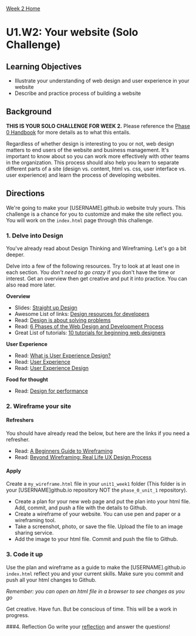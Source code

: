 [Week 2 Home](../)

# U1.W2: Your website (Solo Challenge)


## Learning Objectives
- Illustrate your understanding of web design and user experience in your website
- Describe and practice process of building a website


## Background

**THIS IS YOUR SOLO CHALLENGE FOR WEEK 2.** Please reference the [Phase 0 Handbook](https://github.com/Devbootcamp/phase_0_handbook/) for more details as to what this entails. 

Regardless of whether design is interesting to you or not, web design matters to end users of the website and business management.  It's important to know about so you can work more effectively with other teams in the organization.  This process should also help you learn to separate different parts of a site (design vs. content, html vs. css, user interface vs. user experience) and learn the process of developing websites.


## Directions
 
 We're going to make your [USERNAME].github.io website truly yours.  This challenge is a chance for you to customize and make the site reflect you.  You will work on the `index.html` page through this challenge.
 
### 1. Delve into Design

You've already read about Design Thinking and Wireframing.  Let's go a bit deeper.

Delve into a few of the following resources.  Try to look at at least
one in each section. *You don't need to go crazy* if you don't have the time or interest.  Get an overview then get creative and put it into practice. You can also read more later.
 
**Overview**
* Slides: [Straight up Design](https://speakerdeck.com/jenmyers/straight-up-design)
* Awesome List of links: [Design resources for developers](https://gist.github.com/jenmyers/7354863)
* Read: [Design is about solving problems](http://www.smashingmagazine.com/2011/08/24/design-solving-problems/)
* Read: [6 Phases of the Web Design and Development Process](http://www.idesignstudios.com/blog/web-design/phases-web-design-development-process/#.UxuuUuddUtU)
* Great List of tutorials: [10 tutorials for beginning web designers](http://code.tutsplus.com/articles/10-hand-picked-tutorials-for-beginning-web-designers--net-9341)

**User Experience**
* Read: [What is User Experience Design?](http://uxdesign.smashingmagazine.com/2010/10/05/what-is-user-experience-design-overview-tools-and-resources/)
* Read: [User Experience](http://en.wikipedia.org/wiki/User_experience)
* Read: [User Experience Design](https://github.com/Devbootcamp/phase_0_unit_1/edit/master/week_1/creative_challenge/readme.md)


**Food for thought**
* Read: [Design for performance](https://speakerdeck.com/lara/design-for-performance)

### 2. Wireframe your site

#### Refreshers
You should have already read the below, but here are the links if you
need a refresher.

* Read: [A Beginners Guide to Wireframing](http://webdesign.tutsplus.com/tutorials/a-beginners-guide-to-wireframing--webdesign-7399)
* Read: [Beyond Wireframing: Real Life UX Design Process](http://uxdesign.smashingmagazine.com/2012/08/29/beyond-wireframing-real-life-ux-design-process/)

#### Apply
Create a `my_wireframe.html` file in your `unit1_week1` folder (This folder is in your [USERNAME]github.io repository NOT the `phase_0_unit_1` repository).

* Create a plan for your new web page and put the plan into your html
file.  Add, commit, and push a file with the details to Github.
* Create a wireframe of your website.  You can use pen and paper or a wireframing tool.  
* Take a screenshot, photo, or save the file. Upload the file to an
image sharing service.
* Add the image to your html file.  Commit and push the file to Github. 

### 3. Code it up

Use the plan and wireframe as a guide to make the [USERNAME].github.io
`index.html` reflect you and your current skills. Make sure you commit
and push all your html changes to Github.  

*Remember: you can open an html file in a browser to see changes as you
go*

Get creative. Have fun.  But be conscious of time.  This will be a work in progress.

###4. Reflection
Go write your [reflection](my_reflection.md) and answer the questions!

